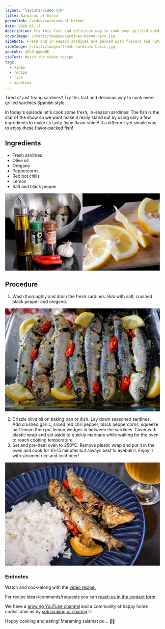 ```yaml
---
layout: "layouts/video.njk"
title: Sardinas al horno
permalink: /video/sardinas-al-horno/
date: 2020-05-13
description: Try this fast and delicious way to cook oven-grilled sardines Spanish style.
coverImage: /static/images/sardinas-horno-hero.jpg
sideNote: Fresh and in-season sardines are packed with flavors and nutrients. It's a very good source of protein, omega-3 fatty acids EPA and DHA, vitamins B12 and D.
sideImage: /static/images/fresh-sardines-basin.jpg
youtube: yEL9-qqmoNE
ctaText: Watch the video recipe
tags:
  - video
  - recipe
  - fish
  - sardines
---
```


Tired of just frying sardines? Try this fast and delicious way to cook oven-grilled sardines Spanish style.

In today's episode let's cook some fresh, in-season sardines! The fish is the star of the show so we want make it really stand out by using only a few ingredients to make its tasty fishy flavor shine! It a different yet simple way to enjoy these flavor-packed fish!

## Ingredients
- Fresh sardines
- Olive oil
- Oregano
- Peppercorns
- Red hot chilis
- Lemon
- Salt and black pepper

![All the ingredients for cooking oven-grilled sardines recipe](/static/images/sardinas-alhorno-ingredient.jpg)

## Procedure
1. Wash thoroughly and drain the fresh sardines. Rub with salt, crushed black pepper and oregano.

![Sardines seasoned with ingredients laying down on a baking glass dish](/static/images/sardinas-horno-marinade.jpg)

2. Drizzle olive oil on baking pan or dish. Lay down seasoned sardines. Add crushed garlic, sliced red chili pepper, black peppercorns, squeeze half lemon then put lemon wedges in between the sardines. Cover with plastic wrap and set aside to quickly marinate while waiting for the oven to reach cooking temperature.
3. Set and pre-heat oven to 250ºC. Remove plastic wrap and put it in the oven and cook for 10-15 minutes but always best to eyeball it. Enjoy it with steamed rice and cold beer!

![Oven-grilled sardines served on a plate with rice and beer at the side](/static/images/sardinas-horno-plate-rice-beer.jpg)

### Endnotes
Watch and cook-along with the [video recipe.](https://youtu.be/yEL9-qqmoNE)

For recipe ideas/comments/requests you can [reach us in the contact form](/about/#contact-us).

We have a [growing YouTube channel](https://www.youtube.com/user/ulampinoy) and a community of happy home cooks! Join us by [subscribing or sharing](https://www.youtube.com/user/ulampinoy) it.

Happy cooking and eating! Maraming salamat po... 🙏🏼
